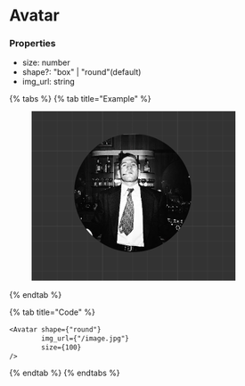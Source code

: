 # Avatar

### Properties

* size: number
* shape?: "box" | "round"(default)
* img\_url: string



{% tabs %}
{% tab title="Example" %}
<figure><img src=".gitbook/assets/image (2).png" alt=""><figcaption></figcaption></figure>
{% endtab %}

{% tab title="Code" %}
```tsx
<Avatar shape={"round"}
        img_url={"/image.jpg"}
        size={100}
/>
```
{% endtab %}
{% endtabs %}
